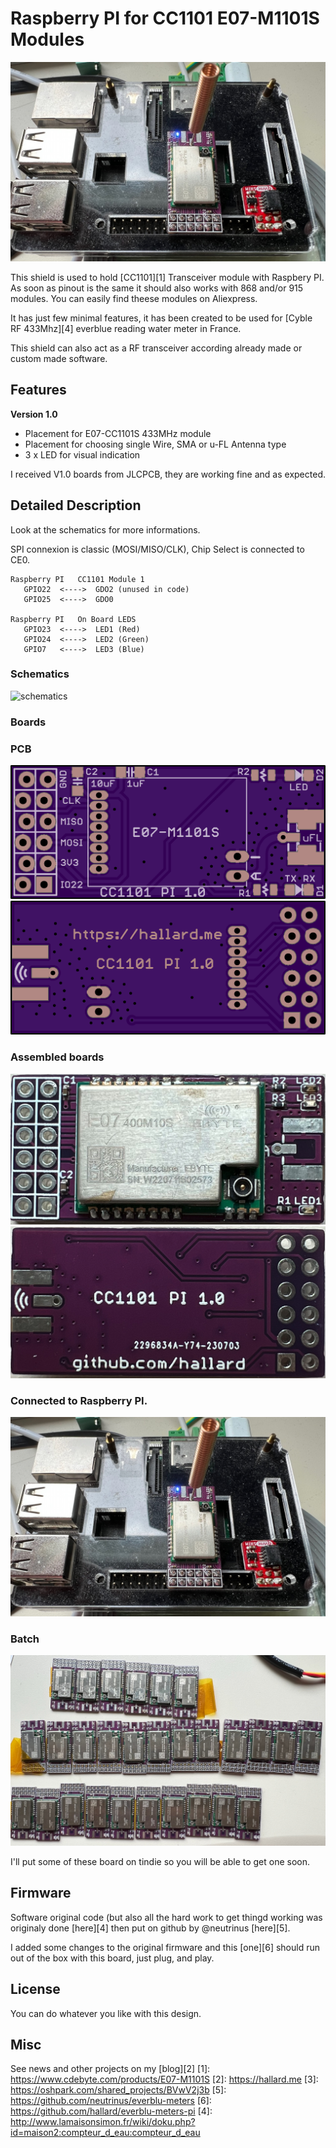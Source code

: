 # Raspberry PI for CC1101 E07-M1101S Modules

<img src="https://raw.githubusercontent.com/hallard/cc1101-e07-pi/master/images/cc1101-pi-spring.jpg" alt="Pi with spring antenna"> 

This shield is used to hold [CC1101][1] Transceiver module with Raspbery PI. As soon as pinout is the same it should also works with 868 and/or 915 modules. You can easily find theese modules on Aliexpress.

It has just few minimal features, it has been created to be used for [Cyble RF 433Mhz][4] everblue reading water meter in France.

This shield can also act as a RF transceiver according already made or custom made software.    

## Features

**Version 1.0**

- Placement for E07-CC1101S 433MHz module
- Placement for choosing single Wire, SMA or u-FL Antenna type
- 3 x LED for visual indication

I received V1.0 boards from JLCPCB, they are working fine and as expected.


## Detailed Description

Look at the schematics for more informations.

SPI connexion is classic (MOSI/MISO/CLK), Chip Select is connected to CE0.


```
Raspberry PI   CC1101 Module 1
   GPIO22  <---->  GDO2 (unused in code)
   GPIO25  <---->  GDO0

Raspberry PI   On Board LEDS
   GPIO23  <---->  LED1 (Red)
   GPIO24  <---->  LED2 (Green)
   GPIO7   <---->  LED3 (Blue)
```


### Schematics

![schematics](https://raw.githubusercontent.com/hallard/cc1101-e07-pi/master/images/cc-1101-pi-sch.png)  

### Boards  

### PCB

<img src="https://raw.githubusercontent.com/hallard/cc1101-e07-pi/master/images/cc1101-pi-top.png" alt="Top">    

<img src="https://raw.githubusercontent.com/hallard/cc1101-e07-pi/master/images/cc1101-pi-bot.png" alt="Bottom"> 

### Assembled boards

<img src="https://raw.githubusercontent.com/hallard/cc1101-e07-pi/master/images/cc1101-pi-top.jpg" alt="Top Assembled">    

<img src="https://raw.githubusercontent.com/hallard/cc1101-e07-pi/master/images/cc1101-pi-bot.jpg" alt="Bottom Assembled"> 

### Connected to Raspberry PI.

<img src="https://raw.githubusercontent.com/hallard/cc1101-e07-pi/master/images/cc1101-pi-spring.jpg" alt="Pi with spring antenna"> 

<!--
<img src="https://raw.githubusercontent.com/hallard/cc1101-e07-pi/master/images/cc1101-pi-sma.jpg" alt="Pi with spring antenna"> 
-->

### Batch

<img src="https://raw.githubusercontent.com/hallard/cc1101-e07-pi/master/images/cc1101-pi-batch.jpg" alt="CC1101-PI Batch"> 

I'll put some of these board on tindie so you will be able to get one soon.

## Firmware

Software original code (but also all the hard work to get thingd working was originaly done [here][4] then put on github by @neutrinus [here][5].

I added some changes to the original firmware and this [one][6] should run out of the box with this board, just plug, and play.

## License

You can do whatever you like with this design.

## Misc

See news and other projects on my [blog][2] 
[1]: https://www.cdebyte.com/products/E07-M1101S
[2]: https://hallard.me
[3]: https://oshpark.com/shared_projects/BVwV2j3b
[5]: https://github.com/neutrinus/everblu-meters
[6]: https://github.com/hallard/everblu-meters-pi
[4]: http://www.lamaisonsimon.fr/wiki/doku.php?id=maison2:compteur_d_eau:compteur_d_eau
